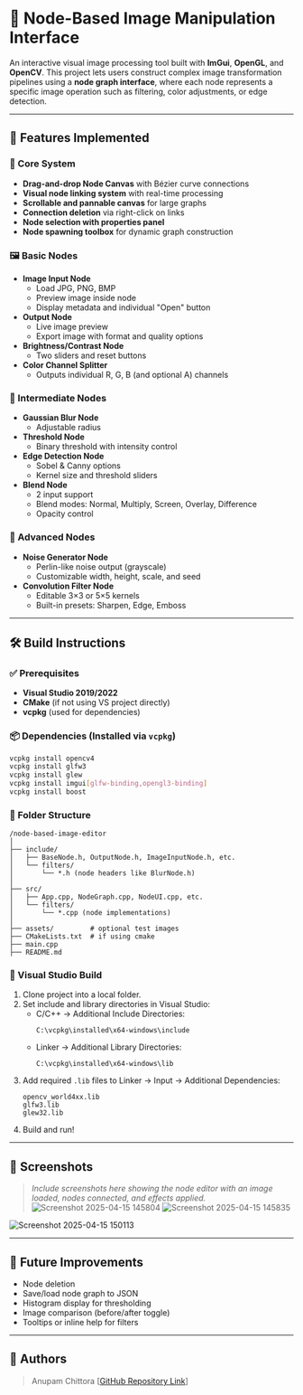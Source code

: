 
# 🎨 Node-Based Image Manipulation Interface

An interactive visual image processing tool built with **ImGui**, **OpenGL**, and **OpenCV**. This project lets users construct complex image transformation pipelines using a **node graph interface**, where each node represents a specific image operation such as filtering, color adjustments, or edge detection.

---

## 🚀 Features Implemented

### 🔧 Core System
- **Drag-and-drop Node Canvas** with Bézier curve connections
- **Visual node linking system** with real-time processing
- **Scrollable and pannable canvas** for large graphs
- **Connection deletion** via right-click on links
- **Node selection with properties panel**
- **Node spawning toolbox** for dynamic graph construction

### 🖼️ Basic Nodes
- **Image Input Node**
  - Load JPG, PNG, BMP
  - Preview image inside node
  - Display metadata and individual "Open" button
- **Output Node**
  - Live image preview
  - Export image with format and quality options
- **Brightness/Contrast Node**
  - Two sliders and reset buttons
- **Color Channel Splitter**
  - Outputs individual R, G, B (and optional A) channels

### 🧪 Intermediate Nodes
- **Gaussian Blur Node**
  - Adjustable radius
- **Threshold Node**
  - Binary threshold with intensity control
- **Edge Detection Node**
  - Sobel & Canny options
  - Kernel size and threshold sliders
- **Blend Node**
  - 2 input support
  - Blend modes: Normal, Multiply, Screen, Overlay, Difference
  - Opacity control

### 🌱 Advanced Nodes
- **Noise Generator Node**
  - Perlin-like noise output (grayscale)
  - Customizable width, height, scale, and seed
- **Convolution Filter Node**
  - Editable 3×3 or 5×5 kernels
  - Built-in presets: Sharpen, Edge, Emboss

---

## 🛠️ Build Instructions

### ✅ Prerequisites
- **Visual Studio 2019/2022**
- **CMake** (if not using VS project directly)
- **vcpkg** (used for dependencies)

### 📦 Dependencies (Installed via `vcpkg`)
```bash
vcpkg install opencv4
vcpkg install glfw3
vcpkg install glew
vcpkg install imgui[glfw-binding,opengl3-binding]
vcpkg install boost
```

### 📁 Folder Structure
```
/node-based-image-editor
│
├── include/
│   ├── BaseNode.h, OutputNode.h, ImageInputNode.h, etc.
│   └── filters/
│       └── *.h (node headers like BlurNode.h)
│
├── src/
│   ├── App.cpp, NodeGraph.cpp, NodeUI.cpp, etc.
│   └── filters/
│       └── *.cpp (node implementations)
│
├── assets/         # optional test images
├── CMakeLists.txt  # if using cmake
├── main.cpp
├── README.md
```

### 🧰 Visual Studio Build
1. Clone project into a local folder.
2. Set include and library directories in Visual Studio:
   - C/C++ → Additional Include Directories:
     ```
     C:\vcpkg\installed\x64-windows\include
     ```
   - Linker → Additional Library Directories:
     ```
     C:\vcpkg\installed\x64-windows\lib
     ```
3. Add required `.lib` files to Linker → Input → Additional Dependencies:
   ```
   opencv_world4xx.lib
   glfw3.lib
   glew32.lib
   ```
4. Build and run!

---

## 📸 Screenshots

> _Include screenshots here showing the node editor with an image loaded, nodes connected, and effects applied._
> ![Screenshot 2025-04-15 145804](https://github.com/user-attachments/assets/bef9f5c7-11b1-4b69-be9b-40dbfb291aa9)
![Screenshot 2025-04-15 145835](https://github.com/user-attachments/assets/d203211a-a35a-4b12-8130-de63be459c50)

![Screenshot 2025-04-15 150113](https://github.com/user-attachments/assets/9876e912-bc2d-4653-bade-20d0a5671e6d)

---

## 🧩 Future Improvements
- Node deletion
- Save/load node graph to JSON
- Histogram display for thresholding
- Image comparison (before/after toggle)
- Tooltips or inline help for filters

---

## 👤 Authors

> Anupam Chittora
> [[GitHub Repository Link](https://github.com/anupamchittora/node-based-image-processor)]
